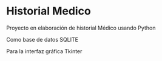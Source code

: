 # Historial Medico

Proyecto en elaboración de historial Médico usando Python

Como base de datos SQLITE

Para la interfaz gráfica Tkinter

